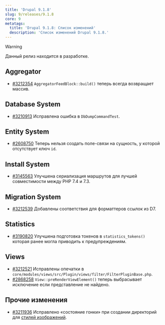 ```yaml
---
title: 'Drupal 9.1.8'
slug: 9/releases/9.1.8
core: 9
metatags:
  title: 'Drupal 9.1.8: Список изменений'
  description: 'Список изменений Drupal 9.1.8.'
---
```


> [!WARNING]
> Данный релиз находится в разработке.

## Aggregator

* [#3212354](https://www.drupal.org/project/drupal/issues/3212354) `AggregatorFeedBlock::build()` теперь всегда возвращает массив.

## Database System

* [#3210913](https://www.drupal.org/project/drupal/issues/3210913) Исправлена ошибка в `DbDumpCommandTest`.

## Entity System

* [#2608750](https://www.drupal.org/project/drupal/issues/2608750) Теперь нельзя создать поле-связи на сущность, у которой отсутствует ключ `id`.

## Install System

* [#3145563](https://www.drupal.org/project/drupal/issues/3145563) Улучшена сериализация маршрутов для лучшей совместимости между PHP 7.4 и 7.3.

## Migration System

* [#3212539](https://www.drupal.org/project/drupal/issues/3212539) Добавлены соответствия для форматтеров ссылок из D7.

## Statistics

* [#3190820](https://www.drupal.org/project/drupal/issues/3190820) Улучшена подготовка токенов в `statistics_tokens()` которая ранее могла приводить к предупреждениям.

## Views

* [#3212521](https://www.drupal.org/project/drupal/issues/3212521) Исправлены опечатки в `core/modules/views/src/Plugin/views/filter/FilterPluginBase.php`.
* [#2868258](https://www.drupal.org/project/drupal/issues/2868258) `View::preRenderViewElement()` теперь выбрасывает исключение если представление не найдено.

## Прочие изменения

* [#3211936](https://www.drupal.org/project/drupal/issues/3211936) Исправлено «состояние гонки» при создании директорий для [стилей изображений](../../../image/image-styles/index.md).